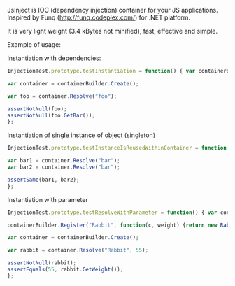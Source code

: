 JsInject is IOC (dependency injection) container for your JS applications. Inspired by Funq (http://funq.codeplex.com/) for .NET platform.

It is very light weight (3.4 kBytes not minified), fast, effective and simple.

Example of usage:

Instantiation with dependencies: 
```javascript
InjectionTest.prototype.testInstantiation = function() { var containerBuilder = new JsInject.ContainerBuilder(); containerBuilder.Register("bar", function(c) {return new Bar();}); containerBuilder.Register("foo", function(c) {return new Foo(c.Resolve("bar"));});

var container = containerBuilder.Create(); 

var foo = container.Resolve("foo");

assertNotNull(foo);
assertNotNull(foo.GetBar());
};
```

Instantiation of single instance of object (singleton) 
```javascript
InjectionTest.prototype.testInstanceIsReusedWithinContainer = function() { var containerBuilder = new JsInject.ContainerBuilder(); containerBuilder.Register("bar", function(c) {return new Bar();}).Reused(); var container = containerBuilder.Create();

var bar1 = container.Resolve("bar");
var bar2 = container.Resolve("bar");

assertSame(bar1, bar2);
}; 
```

Instantiation with parameter 

```javascript
InjectionTest.prototype.testResolveWithParameter = function() { var containerBuilder = new JsInject.ContainerBuilder();

containerBuilder.Register("Rabbit", function(c, weight) {return new Rabbit(weight);});

var container = containerBuilder.Create(); 

var rabbit = container.Resolve("Rabbit", 55);

assertNotNull(rabbit);
assertEquals(55, rabbit.GetWeight());
}; 
```
